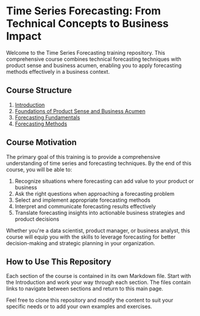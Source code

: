 # Time Series Forecasting: From Technical Concepts to Business Impact

Welcome to the Time Series Forecasting training repository. This comprehensive course combines technical forecasting techniques with product sense and business acumen, enabling you to apply forecasting methods effectively in a business context.

## Course Structure

1. [Introduction](01_Introduction.md)
2. [Foundations of Product Sense and Business Acumen](02_Foundations.md)
3. [Forecasting Fundamentals](03_Forecasting_Fundamentals.md)
4. [Forecasting Methods](04_Forecasting_Methods.md)


## Course Motivation

The primary goal of this training is to provide a comprehensive understanding of time series and forecasting techniques. By the end of this course, you will be able to:

1. Recognize situations where forecasting can add value to your product or business
2. Ask the right questions when approaching a forecasting problem
3. Select and implement appropriate forecasting methods
4. Interpret and communicate forecasting results effectively
5. Translate forecasting insights into actionable business strategies and product decisions

Whether you're a data scientist, product manager, or business analyst, this course will equip you with the skills to leverage forecasting for better decision-making and strategic planning in your organization.

## How to Use This Repository

Each section of the course is contained in its own Markdown file. Start with the Introduction and work your way through each section. The files contain links to navigate between sections and return to this main page.

Feel free to clone this repository and modify the content to suit your specific needs or to add your own examples and exercises.
 